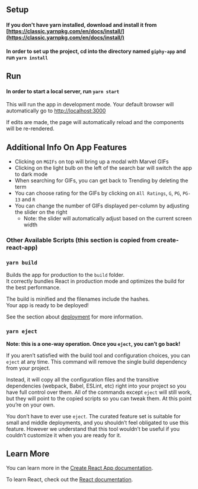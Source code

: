 ## Setup 

#### If you don't have yarn installed, download and install it from [https://classic.yarnpkg.com/en/docs/install/](https://classic.yarnpkg.com/en/docs/install/)
#### In order to set up the project, cd into the directory named `giphy-app` and run `yarn install`

## Run

#### In order to start a local server, run `yarn start`

This will run the app in development mode. Your default browser will automatically 
go to [http://localhost:3000](http://localhost:3000) <br />

If edits are made, the page will automatically reload and the components will be re-rendered.

## Additional Info On App Features

* Clicking on `MGIFs` on top will bring up a modal with Marvel GIFs
* Clicking on the light bulb on the left of the search bar will switch the app to dark mode
* When searching for GIFs, you can get back to Trending by deleting the term
* You can choose rating for the GIFs by clicking on `All Ratings`, `G`, `PG`, `PG-13` and `R`
* You can change the number of GIFs displayed per-column by adjusting the slider on the right
    * Note: the slider will automatically adjust based on the current screen width 

### Other Available Scripts (this section is copied from create-react-app)

### `yarn build`

Builds the app for production to the `build` folder.<br />
It correctly bundles React in production mode and optimizes the build for the best performance.

The build is minified and the filenames include the hashes.<br />
Your app is ready to be deployed!

See the section about [deployment](https://facebook.github.io/create-react-app/docs/deployment) for more information.

### `yarn eject`

**Note: this is a one-way operation. Once you `eject`, you can’t go back!**

If you aren’t satisfied with the build tool and configuration choices, you can `eject` at any time. This command will remove the single build dependency from your project.

Instead, it will copy all the configuration files and the transitive dependencies (webpack, Babel, ESLint, etc) right into your project so you have full control over them. All of the commands except `eject` will still work, but they will point to the copied scripts so you can tweak them. At this point you’re on your own.

You don’t have to ever use `eject`. The curated feature set is suitable for small and middle deployments, and you shouldn’t feel obligated to use this feature. However we understand that this tool wouldn’t be useful if you couldn’t customize it when you are ready for it.

## Learn More

You can learn more in the [Create React App documentation](https://facebook.github.io/create-react-app/docs/getting-started).

To learn React, check out the [React documentation](https://reactjs.org/).
